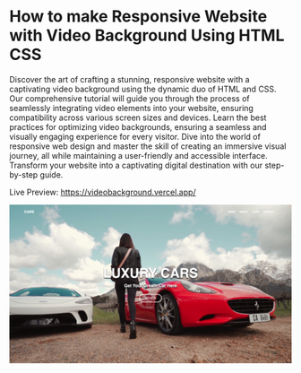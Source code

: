 # How to make Responsive Website with Video Background Using HTML CSS

Discover the art of crafting a stunning, responsive website with a captivating video background using the dynamic duo of HTML and CSS. Our comprehensive tutorial will guide you through the process of seamlessly integrating video elements into your website, ensuring compatibility across various screen sizes and devices. Learn the best practices for optimizing video backgrounds, ensuring a seamless and visually engaging experience for every visitor. Dive into the world of responsive web design and master the skill of creating an immersive visual journey, all while maintaining a user-friendly and accessible interface. Transform your website into a captivating digital destination with our step-by-step guide.

Live Preview: https://videobackground.vercel.app/

![Video Background](VideoBack.png)
